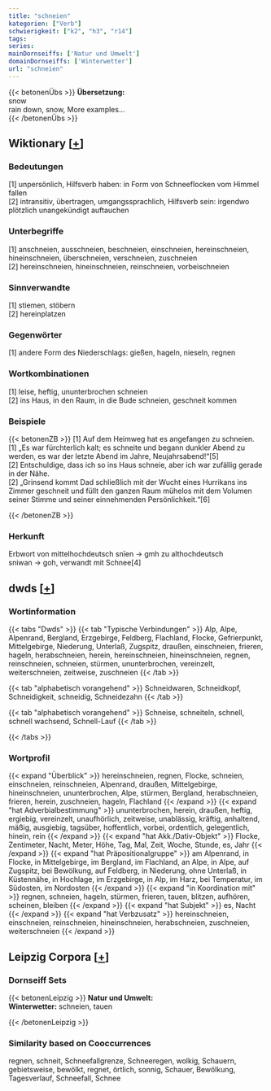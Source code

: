 ```yaml
---
title: "schneien"
kategorien: ["Verb"]
schwierigkeit: ["k2", "h3", "r14"]
tags:
series:
mainDornseiffs: ['Natur und Umwelt']
domainDornseiffs: ['Winterwetter']
url: "schneien"
---
```


{{< betonenÜbs >}}
**Übersetzung:**  
snow  
rain down, snow, More examples...  
{{< /betonenÜbs >}}

## Wiktionary [[+](https://de.wiktionary.org/wiki/schneien)]

### Bedeutungen
[1] unpersönlich, Hilfsverb haben: in Form von Schneeflocken vom Himmel fallen  
[2] intransitiv, übertragen, umgangssprachlich, Hilfsverb sein: irgendwo plötzlich unangekündigt auftauchen  

### Unterbegriffe
[1] anschneien, ausschneien, beschneien, einschneien, hereinschneien, hineinschneien, überschneien, verschneien, zuschneien  
[2] hereinschneien, hineinschneien, reinschneien, vorbeischneien  

### Sinnverwandte
[1] stiemen, stöbern  
[2] hereinplatzen  

### Gegenwörter
[1] andere Form des Niederschlags: gießen, hageln, nieseln, regnen  

### Wortkombinationen
[1] leise, heftig, ununterbrochen schneien  
[2] ins Haus, in den Raum, in die Bude schneien, geschneit kommen  

### Beispiele
{{< betonenZB >}}
[1] Auf dem Heimweg hat es angefangen zu schneien.  
[1] „Es war fürchterlich kalt; es schneite und begann dunkler Abend zu werden, es war der letzte Abend im Jahre, Neujahrsabend!“[5]  
[2] Entschuldige, dass ich so ins Haus schneie, aber ich war zufällig gerade in der Nähe.  
[2] „Grinsend kommt Dad schließlich mit der Wucht eines Hurrikans ins Zimmer geschneit und füllt den ganzen Raum mühelos mit dem Volumen seiner Stimme und seiner einnehmenden Persönlichkeit.“[6]  

{{< /betonenZB >}}
### Herkunft
Erbwort von mittelhochdeutsch snīen → gmh zu althochdeutsch sniwan → goh, verwandt mit Schnee[4]  



## dwds [[+](https://www.dwds.de/wb/schneien)]

### Wortinformation
{{< tabs "Dwds" >}}
{{< tab "Typische Verbindungen" >}}
Alp, Alpe, Alpenrand, Bergland, Erzgebirge, Feldberg, Flachland, Flocke, Gefrierpunkt, Mittelgebirge, Niederung, Unterlaß, Zugspitz, draußen, einschneien, frieren, hageln, herabschneien, herein, hereinschneien, hineinschneien, regnen, reinschneien, schneien, stürmen, ununterbrochen, vereinzelt, weiterschneien, zeitweise, zuschneien
{{< /tab >}}

{{< tab "alphabetisch vorangehend" >}}
Schneidwaren, Schneidkopf, Schneidigkeit, schneidig, Schneidezahn
{{< /tab >}}

{{< tab "alphabetisch vorangehend" >}}
Schneise, schneiteln, schnell, schnell wachsend, Schnell-Lauf
{{< /tab >}}

{{< /tabs >}}

### Wortprofil
{{< expand "Überblick" >}} hereinschneien, regnen, Flocke, schneien, einschneien, reinschneien, Alpenrand, draußen, Mittelgebirge, hineinschneien, ununterbrochen, Alpe, stürmen, Bergland, herabschneien, frieren, herein, zuschneien, hageln, Flachland {{< /expand >}}
{{< expand "hat Adverbialbestimmung" >}} ununterbrochen, herein, draußen, heftig, ergiebig, vereinzelt, unaufhörlich, zeitweise, unablässig, kräftig, anhaltend, mäßig, ausgiebig, tagsüber, hoffentlich, vorbei, ordentlich, gelegentlich, hinein, rein {{< /expand >}}
{{< expand "hat Akk./Dativ-Objekt" >}} Flocke, Zentimeter, Nacht, Meter, Höhe, Tag, Mal, Zeit, Woche, Stunde, es, Jahr {{< /expand >}}
{{< expand "hat Präpositionalgruppe" >}} am Alpenrand, in Flocke, in Mittelgebirge, im Bergland, im Flachland, an Alpe, in Alpe, auf Zugspitz, bei Bewölkung, auf Feldberg, in Niederung, ohne Unterlaß, in Küstennähe, in Hochlage, im Erzgebirge, in Alp, im Harz, bei Temperatur, im Südosten, im Nordosten {{< /expand >}}
{{< expand "in Koordination mit" >}} regnen, schneien, hageln, stürmen, frieren, tauen, blitzen, aufhören, scheinen, bleiben {{< /expand >}}
{{< expand "hat Subjekt" >}} es, Nacht {{< /expand >}}
{{< expand "hat Verbzusatz" >}} hereinschneien, einschneien, reinschneien, hineinschneien, herabschneien, zuschneien, weiterschneien {{< /expand >}}

## Leipzig Corpora [[+](https://corpora.uni-leipzig.de/en/res?word=schneien&corpusId=deu_newscrawl-public_2018)]

### Dornseiff Sets
{{< betonenLeipzig >}}
**Natur und Umwelt:**  
**Winterwetter:** schneien, tauen  

{{< /betonenLeipzig >}}

### Similarity based on Cooccurrences
regnen, schneit, Schneefallgrenze, Schneeregen, wolkig, Schauern, gebietsweise, bewölkt, regnet, örtlich, sonnig, Schauer, Bewölkung, Tagesverlauf, Schneefall, Schnee

